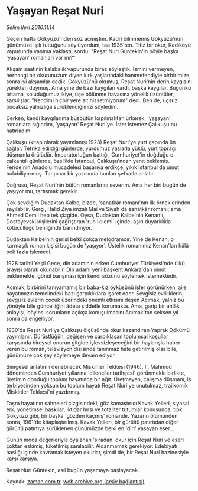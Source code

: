 # Yaşayan Reşat Nuri

*Selim İleri 2010.11.14*

<td class="columnist-detail">
<p>Geçen hafta Gökyüzü'nden söz açmıştım. Kadri bilinmemiş Gökyüzü'nün günümüze ışık tuttuğunu söylüyordum, taa 1935'ten. Titiz bir okur, Kadıköyü vapurunda yanıma yaklaştı, sordu: "Reşat Nuri Güntekin'in böyle başka 'yaşayan' romanları var mı?"</p>
<p><p> Akşam saatinin kalabalık vapurunda biraz söyleştik. İsmini vermeyen, herhangi bir okurunuzum diyen kırk yaşlarındaki hanımefendiyle birbirimize, sonra iyi akşamlar dedik. Gökyüzü'nü okumuş, Reşat Nuri'nin derin kaygısını yürekten duymuş. Ama yine de bazı kaygıları vardı, başka kaygılar. Bugünkü ortama, soluduğumuz ikiye, üçe bölünme havasına yönelik üzüntüler, sarsılışlar. "Kendimi hiçbir yere ait hissetmiyorum" dedi. Ben de, uçsuz bucaksız yalnızlığa sürüklendiğimizi söyledim.
<p> Derken, kendi kaygılarıma büsbütün kapılmaktan ürkerek, 'yaşayan' romanlara sığındım, 'yaşayan' Reşat Nuri'ye. İster istemez Çalıkuşu'nu hatırladım.
<p> Çalıkuşu (kitap olarak yayımlanışı 1923) Reşat Nuri'ye yurt çapında ün sağlar. Tefrika edildiği günlerde, yurdumuz yaslarla yüklü, yurt toprağı düşmanla örülüdür. İmparatorluğun battığı, Cumhuriyet'in doğduğu o çalkantılı günlerde, özellikle İstanbul, Çalıkuşu'ndan yanıt beklemiş. Feride'nin Anadolu mücadelesi başarıya erdikçe, yıkık İstanbul da umut bulabiliyormuş. Tanpınar bir yazısında bunları şefkatle anlatır.
<p> Doğrusu, Reşat Nuri'nin bütün romanlarını severim. Ama her biri bugün de yaşıyor mu, tartışmak gerekir.
<p> Çok sevdiğim Dudaktan Kalbe, bizde, 'sanatkâr romanı'nın ilk örneklerinden sayılabilir. Gerçi, Halid Ziya imzalı Maî ve Siyah da sanatkâr romanı; ama Ahmed Cemil hep tek çizgide. Oysa, Dudaktan Kalbe'nin Kenan'ı, Dostoyevski kişilerini çağrıştıran 'ruh ikilemi' içinde; aşırı duyarlılıkla kötücüllüğü benliğinde barındırıyor.
<p> Dudaktan Kalbe'nin gerisi belki çokça melodramdır. Yine de Kenan, o karmaşık roman kişisi bugün de 'yaşıyor'. Üstelik romanımız Kenan'ları hâlâ pek fazla işlemedi.
<p> 1928 tarihli Yeşil Gece, din adamının erken Cumhuriyet Türkiyesi'nde ülkü arayışı olarak okunabilir. Din adamı yeni başkent Ankara'dan umut beklemekte, gönül barışması için kendi sözünü söylemek istemektedir.
<p> Acımak, birbirini tanıyamamış bir baba-kız öyküsünü işler görünürken, aile hayatımızın temelindeki bazı çarpıklıklara işaret eder. Sevgisiz evliliklerin, sevgisiz evlerin çocuk üzerindeki önemli etkisini deşen Acımak, yalnız bu yönüyle bile güncelliğini âdeta şiddetle korumakta. Ama, garip bir ahlâk anlayışı, böylesi sorunların açıkça konuşulmasını Acımak'tan seksen yıl sonra da engelliyor.
<p> 1930'da Reşat Nuri'ye Çalıkuşu ölçüsünde okur kazandıran Yaprak Dökümü yayımlanır. Dürüstlüğün, değişen ve çarpıklaşan toplumsal koşullar karşısında bireysel onurun gitgide işlevsizleşeceğini bir haykırışla haber veren bu roman, televizyon dizisinde tanınmaz hale getirilmiş olsa bile, günümüze çok şey söylemeye devam ediyor.
<p> Simgesel anlatımlı denebilecek Miskinler Tekkesi (1946), II. Mahmud döneminden Cumhuriyet yıllarına 'dilenciler tarihçesi' görünmekle birlikte, üretimin donduğu toplum hayatında bir ağıt. Üretmeyen, çalışma düşmanı, iş terbiyesinden yoksun bu toplum hayatı Reşat Nuri'ye unutulmaz, trajikomik Miskinler Tekkesi'ni yazdırmış.
<p> Taşra hayatının sahneleri çizgisindeki, göz kamaştırıcı Kavak Yelleri, siyasal erk, yönetimsel baskılar, iktidar hırsı ve totaliter tutumlar konusunda, tıpkı Gökyüzü gibi, bir başka 'gözden kaçmış' romandır. Yazarın ölümünden sonra, 1961'de kitaplaştırılmış. Kavak Yelleri, bir gürültü patırtıdan diğer gürültü patırtıya sürüklenen günümüzde belki en 'diri' yaşayan eser...
<p> Günün moda değerleriyle oyalanan 'sıradan' okur için Reşat Nuri ve eseri çoktan eskimiş, tüketilmiş sanılabilir. Aldanmamak gerekiyor: Edebiyatı haslığı içinde kavramak isteyen okurlar, şimdi de, bir Reşat Nuri hazinesiyle karşı karşıya.
<p> Reşat Nuri Güntekin, asıl bugün yaşamaya başlayacak. </p>
<a href="http://web.archive.org/web/20101210012346/mailto:/">
</a></p></p></p></p></p></p></p></p></p></p></p></p></p></td>

Kaynak: [zaman.com.tr](http://zaman.com.tr/yazar.do?yazino=1052690), [web.archive.org (arşiv bağlantısı)](http://web.archive.org/web/20101210012346/http://www.zaman.com.tr:80/yazar.do?yazino=1052690)
